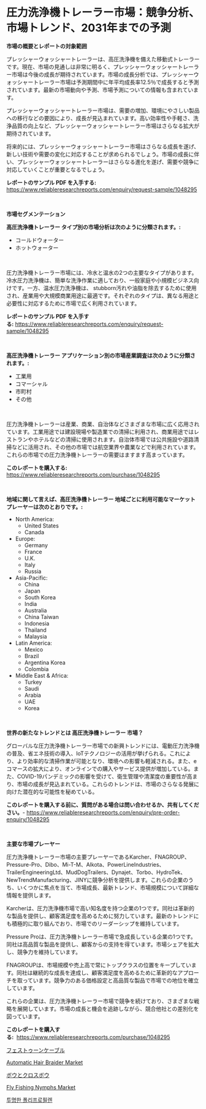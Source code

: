 <p><h1>圧力洗浄機トレーラー市場：競争分析、市場トレンド、2031年までの予測</h1></p><p><strong>市場の概要とレポートの対象範囲</strong></p>
<p><p>プレッシャーウォッシャートレーラーは、高圧洗浄機を備えた移動式トレーラーです。現在、市場の見通しは非常に明るく、プレッシャーウォッシャートレーラー市場は今後の成長が期待されています。市場の成長分析では、プレッシャーウォッシャートレーラー市場は予測期間中に年平均成長率12.5％で成長すると予測されています。最新の市場動向や予測、市場予測についての情報も含まれています。</p><p>プレッシャーウォッシャートレーラー市場は、需要の増加、環境にやさしい製品への移行などの要因により、成長が見込まれています。高い効率性や手軽さ、洗浄品質の向上など、プレッシャーウォッシャートレーラー市場はさらなる拡大が期待されています。</p><p>将来的には、プレッシャーウォッシャートレーラー市場はさらなる成長を遂げ、新しい技術や需要の変化に対応することが求められるでしょう。市場の成長に伴い、プレッシャーウォッシャートレーラーはさらなる進化を遂げ、需要や競争に対応していくことが重要となるでしょう。</p></p>
<p><strong>レポートのサンプル PDF を入手する:</strong> <a href="https://www.reliableresearchreports.com/enquiry/request-sample/1048295">https://www.reliableresearchreports.com/enquiry/request-sample/1048295</a></p>
<p>&nbsp;</p>
<p><strong>市場セグメンテーション</strong></p>
<p><strong>高圧洗浄機トレーラー タイプ別の市場分析は次のように分類されます。:</strong></p>
<p><ul><li>コールドウォーター</li><li>ホットウォーター</li></ul></p>
<p>&nbsp;</p>
<p><p>圧力洗浄機トレーラー市場には、冷水と温水の2つの主要なタイプがあります。冷水圧力洗浄機は、簡単な洗浄作業に適しており、一般家庭や小規模ビジネス向けです。一方、温水圧力洗浄機は、 stubborn汚れや油脂を除去するために使用され、産業用や大規模商業用途に最適です。それぞれのタイプは、異なる用途と必要性に対応するために市場で広く利用されています。</p></p>
<p><strong>レポートのサンプル PDF を入手する:</strong>&nbsp;<a href="https://www.reliableresearchreports.com/enquiry/request-sample/1048295">https://www.reliableresearchreports.com/enquiry/request-sample/1048295</a></p>
<p>&nbsp;</p>
<p><strong> 高圧洗浄機トレーラー アプリケーション別の市場産業調査は次のように分類されます。:</strong></p>
<p><ul><li>工業用</li><li>コマーシャル</li><li>市町村</li><li>その他</li></ul></p>
<p>&nbsp;</p>
<p><p>圧力洗浄機トレーラーは産業、商業、自治体などさまざまな市場に広く応用されています。工業用途では建設現場や製造業での清掃に利用され、商業用途ではレストランやホテルなどの清掃に使用されます。自治体市場では公共施設や道路清掃などに活用され、その他の市場では航空業界や農業などで利用されています。これらの市場での圧力洗浄機トレーラーの需要はますます高まっています。</p></p>
<p><strong>このレポートを購入する:</strong>&nbsp; <a href="https://www.reliableresearchreports.com/purchase/1048295">https://www.reliableresearchreports.com/purchase/1048295</a></p>
<p>&nbsp;</p>
<p><strong>地域に関して言えば、高圧洗浄機トレーラー 地域ごとに利用可能なマーケットプレーヤーは次のとおりです。:</strong></p>
<p><ul>
    <li>
        North America:
        <ul>
            <li>United States</li>
            <li>Canada</li>
        </ul>
    </li>
    <li>
        Europe:
        <ul>
            <li>Germany</li>
            <li>France</li>
            <li>U.K.</li>
            <li>Italy</li>
            <li>Russia</li>
        </ul>
    </li>
    <li>
        Asia-Pacific:
        <ul>
            <li>China</li>
            <li>Japan</li>
            <li>South Korea</li>
            <li>India</li>
            <li>Australia</li>
            <li>China Taiwan</li>
            <li>Indonesia</li>
            <li>Thailand</li>
            <li>Malaysia</li>
        </ul>
    </li>
    <li>
        Latin America:
        <ul>
            <li>Mexico</li>
            <li>Brazil</li>
            <li>Argentina Korea</li>
            <li>Colombia</li>
        </ul>
    </li>
    <li>
        Middle East & Africa:
        <ul>
            <li>Turkey</li>
            <li>Saudi</li>
            <li>Arabia</li>
            <li>UAE</li>
            <li>Korea</li>
        </ul>
    </li>
    </ul></p>
<p>&nbsp;</p>
<p><strong>世界の新たなトレンドとは 高圧洗浄機トレーラー 市場？</strong></p>
<p><p>グローバルな圧力洗浄機トレーラー市場での新興トレンドには、電動圧力洗浄機の普及、省エネ技術の導入、IoTテクノロジーの活用が挙げられる。これにより、より効率的な清掃作業が可能となり、環境への影響も軽減される。また、eコマースの拡大により、オンラインでの購入やサービス提供が増加している。また、COVID-19パンデミックの影響を受けて、衛生管理や清潔度の重要性が高まり、市場の成長が見込まれている。これらのトレンドは、市場のさらなる発展に向けた潜在的な可能性を秘めている。</p></p>
<p><strong>このレポートを購入する前に、質問がある場合は問い合わせるか、共有してください。</strong>- <a href="https://www.reliableresearchreports.com/enquiry/pre-order-enquiry/1048295">https://www.reliableresearchreports.com/enquiry/pre-order-enquiry/1048295</a></p>
<p>&nbsp;</p>
<p><strong>主要な市場プレーヤー</strong></p>
<p><p>圧力洗浄機トレーラー市場の主要プレーヤーであるKarcher、FNAGROUP、Pressure-Pro、Dibo、Mi-T-M、Alkota、PowerLineIndustries、TrailerEngineeringLtd、MudDogTrailers、Dynajet、Torbo、HydroTek、NewTrendManufacturing、JINYに競争分析を提供します。これらの企業のうち、いくつかに焦点を当て、市場成長、最新トレンド、市場規模について詳細な情報を提供します。</p><p>Karcherは、圧力洗浄機市場で高い知名度を持つ企業の1つです。同社は革新的な製品を提供し、顧客満足度を高めるために努力しています。最新のトレンドにも積極的に取り組んでおり、市場でのリーダーシップを維持しています。</p><p>Pressure Proは、圧力洗浄機トレーラー市場で急成長している企業の1つです。同社は高品質な製品を提供し、顧客からの支持を得ています。市場シェアを拡大し、競争力を維持しています。</p><p>FNAGROUPは、市場規模や売上高で常にトップクラスの位置をキープしています。同社は継続的な成長を達成し、顧客満足度を高めるために革新的なアプローチを取っています。競争力のある価格設定と高品質な製品で市場での地位を確立しています。</p><p>これらの企業は、圧力洗浄機トレーラー市場で競争を続けており、さまざまな戦略を展開しています。市場の成長と機会を追跡しながら、競合他社との差別化を図っています。</p></p>
<p><strong>このレポートを購入する:</strong>&nbsp;&nbsp;<a href="https://www.reliableresearchreports.com/purchase/1048295">https://www.reliableresearchreports.com/purchase/1048295</a></p>
<p><p><a href="https://medium.com/@nicolasrown5/%E3%83%95%E3%82%A7%E3%82%B9%E3%83%88%E3%83%BC%E3%83%B3%E3%82%B1%E3%83%BC%E3%83%96%E3%83%AB%E5%B8%82%E5%A0%B4-%E5%B8%82%E5%A0%B4cagr-%E5%B8%82%E5%A0%B4%E5%8B%95%E5%90%91-%E3%81%8A%E3%82%88%E3%81%B3%E6%88%90%E9%95%B7%E6%88%A6%E7%95%A5%E3%81%AB%E3%81%A4%E3%81%84%E3%81%A6%E3%81%AE%E6%B4%9E%E5%AF%9F-32f5a1dcfba7">フェストゥーンケーブル</a></p><p><a href="https://github.com/bmorecock/Market-Research-Report-List-2/blob/main/automatic-hair-braider-market.md">Automatic Hair Braider Market</a></p><p><a href="https://medium.com/@victor.sharp87978/%E5%BC%93%E3%81%A8%E3%82%AF%E3%83%AD%E3%82%B9%E3%83%9C%E3%82%A6%E5%B8%82%E5%A0%B4%E3%81%AE%E5%88%86%E6%9E%90-%E3%81%9D%E3%81%AEcagr-%E5%B8%82%E5%A0%B4%E3%82%BB%E3%82%B0%E3%83%A1%E3%83%B3%E3%83%86%E3%83%BC%E3%82%B7%E3%83%A7%E3%83%B3-%E3%81%8A%E3%82%88%E3%81%B3%E3%82%B0%E3%83%AD%E3%83%BC%E3%83%90%E3%83%AB%E7%94%A3%E6%A5%AD%E6%A6%82%E8%A6%81-e193031950d3">ボウとクロスボウ</a></p><p><a href="https://github.com/Krish2023na/Market-Research-Report-List-3/blob/main/fly-fishing-nymphs-market.md">Fly Fishing Nymphs Market</a></p><p><a href="https://github.com/crfsywufhm81415/Market-Research-Report-List-1/blob/main/51026763595.md">투명한 폴리프로필렌</a></p></p>